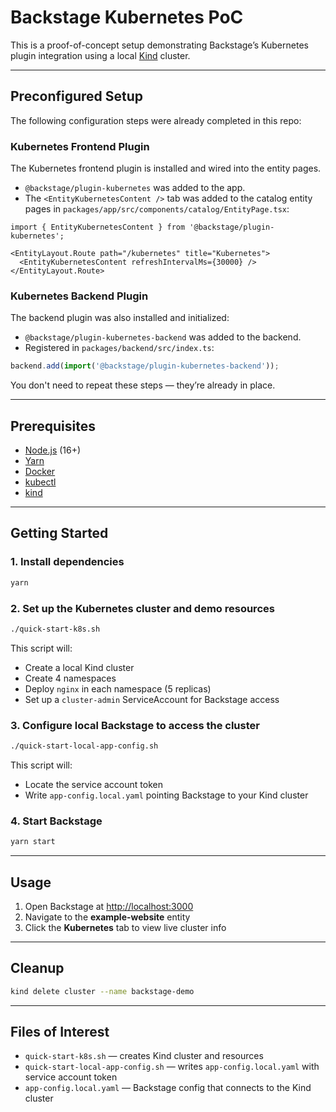 # Backstage Kubernetes PoC

This is a proof-of-concept setup demonstrating Backstage’s Kubernetes plugin integration using a local [Kind](https://kind.sigs.k8s.io/) cluster.

---

## Preconfigured Setup

The following configuration steps were already completed in this repo:

### Kubernetes Frontend Plugin

The Kubernetes frontend plugin is installed and wired into the entity pages.

- `@backstage/plugin-kubernetes` was added to the app.
- The `<EntityKubernetesContent />` tab was added to the catalog entity pages in `packages/app/src/components/catalog/EntityPage.tsx`:

```tsx
import { EntityKubernetesContent } from '@backstage/plugin-kubernetes';

<EntityLayout.Route path="/kubernetes" title="Kubernetes">
  <EntityKubernetesContent refreshIntervalMs={30000} />
</EntityLayout.Route>
````

### Kubernetes Backend Plugin

The backend plugin was also installed and initialized:

* `@backstage/plugin-kubernetes-backend` was added to the backend.
* Registered in `packages/backend/src/index.ts`:

```ts
backend.add(import('@backstage/plugin-kubernetes-backend'));
```

You don't need to repeat these steps — they’re already in place.

---

## Prerequisites

* [Node.js](https://nodejs.org/) (16+)
* [Yarn](https://classic.yarnpkg.com/en/docs/install/)
* [Docker](https://www.docker.com/)
* [kubectl](https://kubernetes.io/docs/tasks/tools/)
* [kind](https://kind.sigs.k8s.io/docs/user/quick-start/)

---

## Getting Started

### 1. Install dependencies

```bash
yarn
```

### 2. Set up the Kubernetes cluster and demo resources

```bash
./quick-start-k8s.sh
```

This script will:

* Create a local Kind cluster
* Create 4 namespaces
* Deploy `nginx` in each namespace (5 replicas)
* Set up a `cluster-admin` ServiceAccount for Backstage access

### 3. Configure local Backstage to access the cluster

```bash
./quick-start-local-app-config.sh
```

This script will:

* Locate the service account token
* Write `app-config.local.yaml` pointing Backstage to your Kind cluster

### 4. Start Backstage

```bash
yarn start
```

---

## Usage

1. Open Backstage at [http://localhost:3000](http://localhost:3000)
2. Navigate to the **example-website** entity
3. Click the **Kubernetes** tab to view live cluster info

---

## Cleanup

```bash
kind delete cluster --name backstage-demo
```

---

## Files of Interest

* `quick-start-k8s.sh` — creates Kind cluster and resources
* `quick-start-local-app-config.sh` — writes `app-config.local.yaml` with service account token
* `app-config.local.yaml` — Backstage config that connects to the Kind cluster